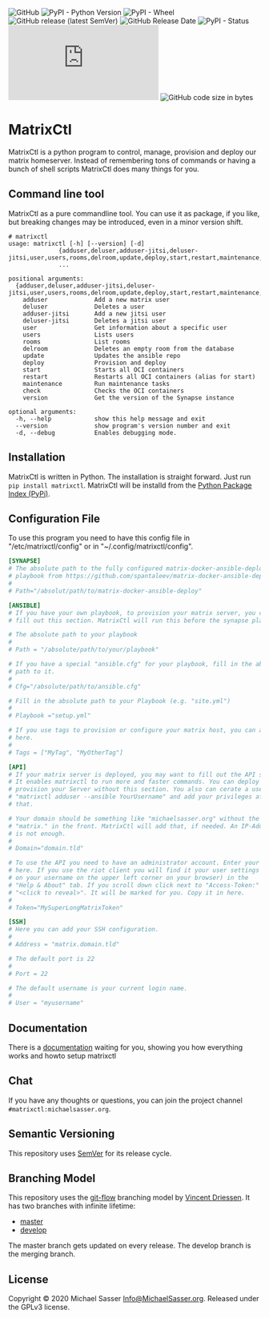 ![GitHub](https://img.shields.io/github/license/MichaelSasser/matrixctl?style=flat-square)
![PyPI - Python Version](https://img.shields.io/pypi/pyversions/matrixctl?style=flat-square)
![PyPI - Wheel](https://img.shields.io/pypi/wheel/matrixctl?style=flat-square)
![GitHub release (latest SemVer)](https://img.shields.io/github/v/release/michaelsasser/matrixctl?style=flat-square)
![GitHub Release Date](https://img.shields.io/github/release-date/michaelsasser/matrixctl?style=flat-square)
![PyPI - Status](https://img.shields.io/pypi/status/matrixctl?style=flat-square)
![Matrix](https://img.shields.io/matrix/matrixctl:michaelsasser.org?server_fqdn=matrix.org&style=flat-square)
![GitHub code size in bytes](https://img.shields.io/github/languages/code-size/michaelsasser/matrixctl?style=flat-square)

# MatrixCtl

MatrixCtl is a python program to control, manage, provision and deploy our
matrix homeserver. Instead of remembering tons of commands or having a bunch
of shell scripts MatrixCtl does many things for you.

## Command line tool

MatrixCtl as a pure commandline tool. You can use it as package, if you like,
but breaking changes may be introduced, even in a minor version shift.

```
# matrixctl
usage: matrixctl [-h] [--version] [-d]
              {adduser,deluser,adduser-jitsi,deluser-jitsi,user,users,rooms,delroom,update,deploy,start,restart,maintenance,check,version}
              ...

positional arguments:
  {adduser,deluser,adduser-jitsi,deluser-jitsi,user,users,rooms,delroom,update,deploy,start,restart,maintenance,check,version}
    adduser             Add a new matrix user
    deluser             Deletes a user
    adduser-jitsi       Add a new jitsi user
    deluser-jitsi       Deletes a jitsi user
    user                Get information about a specific user
    users               Lists users
    rooms               List rooms
    delroom             Deletes an empty room from the database
    update              Updates the ansible repo
    deploy              Provision and deploy
    start               Starts all OCI containers
    restart             Restarts all OCI containers (alias for start)
    maintenance         Run maintenance tasks
    check               Checks the OCI containers
    version             Get the version of the Synapse instance

optional arguments:
  -h, --help            show this help message and exit
  --version             show program's version number and exit
  -d, --debug           Enables debugging mode.
```

## Installation

MatrixCtl is written in Python. The installation is straight forward. Just run ``pip install matrixctl``. MatrixCtl will be installd from the [Python Package Index (PyPi)](https://pypi.org/project/matrixctl/).

## Configuration File

To use this program you need to have this config file in
"/etc/matrixctl/config" or in "~/.config/matrixctl/config".

```toml
[SYNAPSE]
# The absolute path to the fully configured matrix-docker-ansible-deploy
# playbook from https://github.com/spantaleev/matrix-docker-ansible-deploy.
#
# Path="/absolut/path/to/matrix-docker-ansible-deploy"

[ANSIBLE]
# If you have your own playbook, to provision your matrix server, you can
# fill out this section. MatrixCtl will run this before the synapse playbook.

# The absolute path to your playbook
#
# Path = "/absolute/path/to/your/playbook"

# If you have a special "ansible.cfg" for your playbook, fill in the absolute
# path to it.
#
# Cfg="/absolute/path/to/ansible.cfg"

# Fill in the absolute path to your Playbook (e.g. "site.yml")
#
# Playbook ="setup.yml"

# If you use tags to provision or configure your matrix host, you can add them
# here.
#
# Tags = ["MyTag", "MyOtherTag"]

[API]
# If your matrix server is deployed, you may want to fill out the API section.
# It enables matrixctl to run more and faster commands. You can deploy and
# provision your Server without this section. You also can cerate a user with
# "matrixctl adduser --ansible YourUsername" and add your privileges after
# that.

# Your domain should be something like "michaelsasser.org" without the
# "matrix." in the front. MatrixCtl will add that, if needed. An IP-Address
# is not enough.
#
# Domain="domain.tld"

# To use the API you need to have an administrator account. Enter your Token
# here. If you use the riot client you will find it your user settings (click
# on your username on the upper left corner on your browser) in the
# "Help & About" tab. If you scroll down click next to "Access-Token:" on
# "<click to reveal>". It will be marked for you. Copy it in here.
#
# Token="MySuperLongMatrixToken"

[SSH]
# Here you can add your SSH configuration.
#
# Address = "matrix.domain.tld"

# The default port is 22
#
# Port = 22

# The default username is your current login name.
#
# User = "myusername"
```

## Documentation

There is a [documentation](https://michaelsasser.github.io/matrixctl/index.html) waiting for you, showing you how everything works and howto setup matrixctl

## Chat

If you have any thoughts or questions, you can join the project channel ``#matrixctl:michaelsasser.org``.

## Semantic Versioning

This repository uses [SemVer](https://semver.org/) for its release
cycle.

## Branching Model

This repository uses the
[git-flow](https://danielkummer.github.io/git-flow-cheatsheet/index.html)
branching model by [Vincent Driessen](https://nvie.com/about/).
It has two branches with infinite lifetime:

* [master](https://github.com/MichaelSasser/matrixctl/tree/master)
* [develop](https://github.com/MichaelSasser/matrixctl/tree/develop)

The master branch gets updated on every release. The develop branch is the
merging branch.

## License
Copyright &copy; 2020 Michael Sasser <Info@MichaelSasser.org>. Released under
the GPLv3 license.

